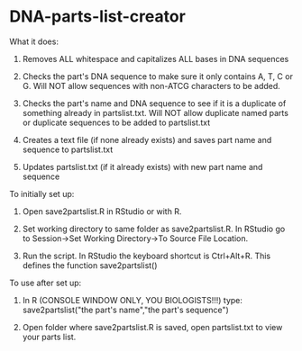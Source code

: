 # DNA-parts-list-creator

What it does:

  1) Removes ALL whitespace and capitalizes ALL bases in DNA sequences

  2) Checks the part's DNA sequence to make sure it only contains A, T, C or G. Will NOT allow sequences with non-ATCG characters to be added. 

  3) Checks the part's name and DNA sequence to see if it is a duplicate of something already in partslist.txt. Will NOT allow duplicate named parts or duplicate sequences to be added to partslist.txt

  4) Creates a text file (if none already exists) and saves part name and sequence to partslist.txt

  5) Updates partslist.txt (if it already exists) with new part name and sequence




To initially set up:

1) Open save2partslist.R in RStudio or with R. 

2) Set working directory to same folder as save2partslist.R. In RStudio go to Session->Set Working Directory->To Source File Location.

3) Run the script. In RStudio the keyboard shortcut is Ctrl+Alt+R. This defines the function save2partslist()

To use after set up:

1) In R (CONSOLE WINDOW ONLY, YOU BIOLOGISTS!!!) type: save2partslist("the part's name","the part's sequence")

2) Open folder where save2partslist.R is saved, open partslist.txt to view your parts list. 





